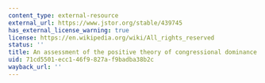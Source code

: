 ```yaml
---
content_type: external-resource
external_url: https://www.jstor.org/stable/439745
has_external_license_warning: true
license: https://en.wikipedia.org/wiki/All_rights_reserved
status: ''
title: An assessment of the positive theory of congressional dominance
uid: 71cd5501-ecc1-46f9-827a-f9badba38b2c
wayback_url: ''
---
```


